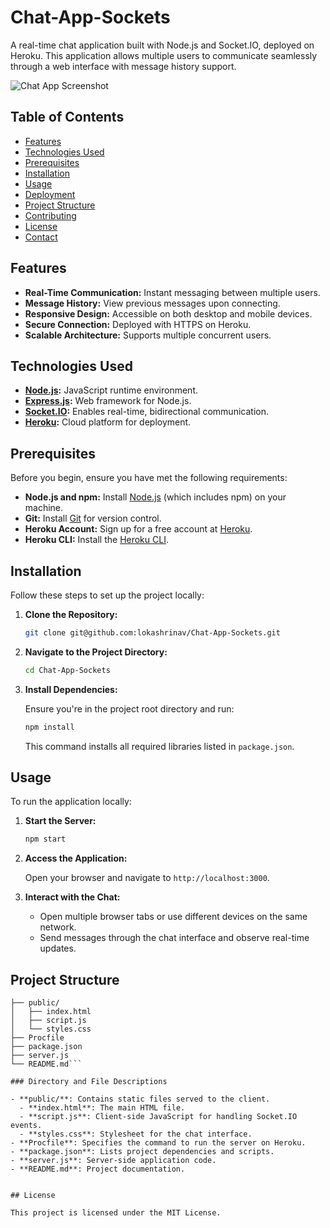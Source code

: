 # Chat-App-Sockets

A real-time chat application built with Node.js and Socket.IO, deployed on Heroku. This application allows multiple users to communicate seamlessly through a web interface with message history support.

![Chat App Screenshot](https://github.com/lokashrinav/Chat-App-Sockets/blob/main/public/screenshot.png?raw=true)

## Table of Contents

- [Features](#features)
- [Technologies Used](#technologies-used)
- [Prerequisites](#prerequisites)
- [Installation](#installation)
- [Usage](#usage)
- [Deployment](#deployment)
- [Project Structure](#project-structure)
- [Contributing](#contributing)
- [License](#license)
- [Contact](#contact)

## Features

- **Real-Time Communication:** Instant messaging between multiple users.
- **Message History:** View previous messages upon connecting.
- **Responsive Design:** Accessible on both desktop and mobile devices.
- **Secure Connection:** Deployed with HTTPS on Heroku.
- **Scalable Architecture:** Supports multiple concurrent users.

## Technologies Used

- **[Node.js](https://nodejs.org/):** JavaScript runtime environment.
- **[Express.js](https://expressjs.com/):** Web framework for Node.js.
- **[Socket.IO](https://socket.io/):** Enables real-time, bidirectional communication.
- **[Heroku](https://www.heroku.com/):** Cloud platform for deployment.

## Prerequisites

Before you begin, ensure you have met the following requirements:

- **Node.js and npm:** Install [Node.js](https://nodejs.org/) (which includes npm) on your machine.
- **Git:** Install [Git](https://git-scm.com/downloads) for version control.
- **Heroku Account:** Sign up for a free account at [Heroku](https://signup.heroku.com/).
- **Heroku CLI:** Install the [Heroku CLI](https://devcenter.heroku.com/articles/heroku-cli#download-and-install).

## Installation

Follow these steps to set up the project locally:

1. **Clone the Repository:**

   ```bash
   git clone git@github.com:lokashrinav/Chat-App-Sockets.git
   ```
   
2. **Navigate to the Project Directory:**

   ```bash
   cd Chat-App-Sockets
   ```

3. **Install Dependencies:**

   Ensure you're in the project root directory and run:

   ```bash
   npm install
   ```

   This command installs all required libraries listed in `package.json`.

## Usage

To run the application locally:

1. **Start the Server:**

   ```bash
   npm start
   ```

2. **Access the Application:**

   Open your browser and navigate to `http://localhost:3000`.

3. **Interact with the Chat:**

   - Open multiple browser tabs or use different devices on the same network.
   - Send messages through the chat interface and observe real-time updates.

## Project Structure

```Chat-App-Sockets/
├── public/
│   ├── index.html
│   ├── script.js
│   └── styles.css
├── Procfile
├── package.json
├── server.js
└── README.md```

### Directory and File Descriptions

- **public/**: Contains static files served to the client.
  - **index.html**: The main HTML file.
  - **script.js**: Client-side JavaScript for handling Socket.IO events.
  - **styles.css**: Stylesheet for the chat interface.
- **Procfile**: Specifies the command to run the server on Heroku.
- **package.json**: Lists project dependencies and scripts.
- **server.js**: Server-side application code.
- **README.md**: Project documentation.


## License

This project is licensed under the MIT License.
